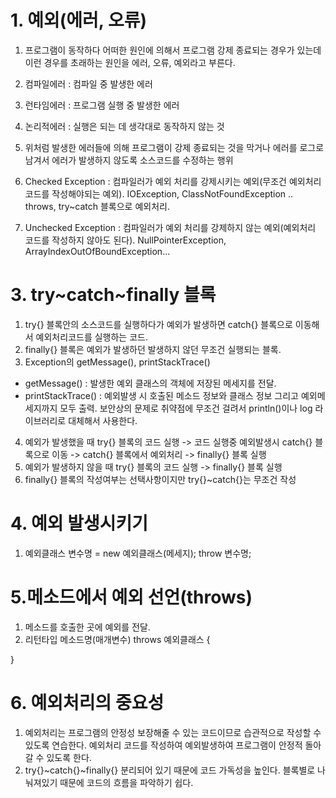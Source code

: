 # 1. 예외(에러, 오류)
1. 프로그램이 동작하다 어떠한 원인에 의해서 프로그램 강제 종료되는 경우가 있는데 이런 경우를 초래하는 원인을 에러, 오류, 예외라고 부른다.
2. 컴파일에러 : 컴파일 중 발생한 에러
3. 런타임에러 : 프로그램 실행 중 발생한 에러
4. 논리적에러 : 실행은 되는 데 생각대로 동작하지 않는 것

1. 위처럼 발생한 에러들에 의해 프로그램이 강제 종료되는 것을 막거나 에러를 로그로 남겨서 에러가 발생하지 않도록 소스코드를 수정하는 행위
2. Checked Exception : 컴파일러가 예외 처리를 강제시키는 예외(무조건 예외처리 코드를 작성해야되는 예외). IOException, ClassNotFoundException .. throws, try~catch 블록으로 예외처리.
3. Unchecked Exception : 컴파일러가 예외 처리를 강제하지 않는 예외(예외처리 코드를 작성하지 않아도 된다). NullPointerException, ArrayIndexOutOfBoundException...

# 3. try~catch~finally 블록
1. try{} 블록안의 소스코드를 실행하다가 예외가 발생하면
catch{} 블록으로 이동해서 예외처리코드를 실행하는 코드.
2. finally{} 블록은 예외가 발생하던 발생하지 않던 무조건
실행되는 블록.
3. Exception의 getMessage(), printStackTrace()
- getMessage() : 발생한 예외 클래스의 객체에 저장된 메세지를 전달.
- printStackTrace() : 예외발생 시 호출된 메소드 정보와 클래스 정보
                       그리고 예외메세지까지 모두 출력. 보안상의 문제로
                       취약점에 무조건 걸려서 println()이나 log 라이브러리로
                       대체해서 사용한다.
4. 예외가 발생했을 때
   try{} 블록의 코드 실행 
   -> 코드 실행중 예외발생시 catch{} 블록으로 이동
   -> catch{} 블록에서 예외처리 -> finally{} 블록 실행
5. 예외가 발생하지 않을 때 
   try{} 블록의 코드 실행 -> finally{} 블록 실행
6. finally{} 블록의 작성여부는 선택사항이지만 try{}~catch{}는 무조건 작성

# 4. 예외 발생시키기
1. 예외클래스 변수명 = new 예외클래스(메세지);
    throw 변수명;

# 5.메소드에서 예외 선언(throws)
1. 메소드를 호출한 곳에 예외를 전달.
2. 리턴타입 메소드명(매개변수) throws 예외클래스 {

}

# 6. 예외처리의 중요성
1. 예외처리는 프로그램의 안정성 보장해줄 수 있는 코드이므로
습관적으로 작성할 수 있도록 연습한다. 예외처리 코드를 작성하여
예외발생하여 프로그램이 안정적 돌아갈 수 있도록 한다.
2. try{}~catch{}~finally{} 분리되어 있기 때문에 코드 가독성을
높인다. 블록별로 나눠져있기 때문에 코드의 흐름을 파악하기 쉽다.